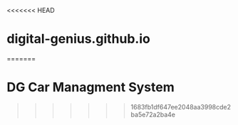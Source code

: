 <<<<<<< HEAD
# digital-genius.github.io
=======
# DG Car Managment System
>>>>>>> 1683fb1df647ee2048aa3998cde2ba5e72a2ba4e

